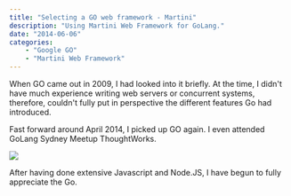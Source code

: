```yaml
---
title: "Selecting a GO web framework - Martini"
description: "Using Martini Web Framework for GoLang."
date: "2014-06-06"
categories:
    - "Google GO"
    - "Martini Web Framework"
---
```

When GO came out in 2009, I had looked into it briefly. At the time, I didn't have much experience writing web servers or concurrent systems,
therefore, couldn't fully put in perspective the different features Go had introduced.

Fast forward around April 2014, I picked up GO again. I even attended GoLang Sydney Meetup ThoughtWorks.

![][1]

After having done extensive Javascript and Node.JS, I have begun to fully appreciate the Go.

[1]: images/GoLangMeetupSyd2014.jpg

